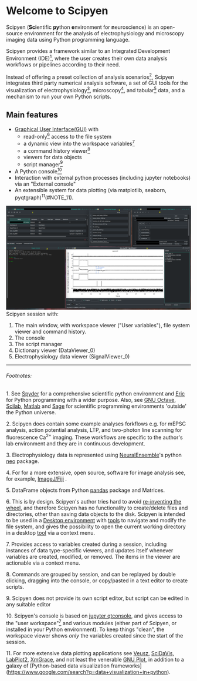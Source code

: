 # Welcome to Scipyen

Scipyen (**Sci**entific **py**thon **e**nvironment for **n**euroscience) is an
open-source environment for the analysis of electrophysiology and 
microscopy imaging data using Python programming language. 

Scipyen provides a framework similar to an Integrated 
Development Environment (IDE)[<sup>1</sup>](#NOTE_1), where the user creates their own data 
analysis workflows or pipelines according to their need. 

Instead of offering a preset collection of analysis scenarios[<sup>2</sup>](#NOTE_2), Scipyen integrates
third party numerical analysis software, a set of GUI tools for the visualization
of electrophysiology[<sup>3</sup>](#NOTE_3), microscopy[<sup>4</sup>](#NOTE_4), and tabular[<sup>5</sup>](#NOTE_5) data, and a
mechanism to run your own Python scripts.

## Main features
* [Graphical User Interface](https://en.wikipedia.org/wiki/Graphical_user_interface)[(GUI)](#Scipyen_screenshot) with 
    - read-only[<sup>6</sup>](#NOTE_6) access to the file system
    - a dynamic view into the workspace variables[<sup>7</sup>](#NOTE_7)
    - a command history viewer[<sup>8</sup>](#NOTE_8)
    - viewers for data objects
    - script manager[<sup>9</sup>](#Note_9)
* A Python console[<sup>10</sup>](#NOTE_10)
* Interaction with external python processes (including jupyter notebooks) via an "External console"
* An extensible system for data plotting (via matplotlib, seaborn, pyqtgraph)<sup>11</sup>(#NOTE_11).


<a name=Scipyen_screenshot> ![Scipyen Screenshot](doc/ScipyenScreenshot1.png)</a>
Scipyen session with:

1. The main window, with workspace viewer ("User variables"), file system viewer and command history.
2. The console
3. The script manager
4. Dictionary viewer (DataViewer_0)
5. Electrophysiology data viewer (SignalViewer_0)

* * * 
###### Footnotes:
<a name=NOTE_1>1.</a> See [Spyder](https://www.spyder-ide.org/) for a comprehensive scientific python environment
and [Eric](https://www.spyder-ide.org/) for Python programming with a wider purpose.
Also, see [GNU Octave](https://octave.org/), [Scilab](https://www.scilab.org/),
[Matlab](https://www.mathworks.com/products/matlab.html) 
and [Sage](https://www.sagemath.org/) for scientific programming environments 'outside' the Python universe.

<a name=NOTE_2>2.</a> Scipyen does contain some example analyses forkflows e.g. 
for mEPSC analysis, action potential analysis, LTP, and two-photon line scanning 
for fluorescence Ca<sup>2+</sup> imaging. These workflows are specific to the author's lab 
environment and they are in continuous development.

<a name=NOTE_3>3.</a> Electrophysiology data is represented using [NeuralEnsemble](https://github.com/NeuralEnsemble)'s python [neo](https://github.com/NeuralEnsemble/python-neo) package.

<a name=NOTE_4>4.</a> For for a more extensive,
open source, software for image analysis see, for example, [ImageJ/Fiji](https://fiji.sc/) .

<a name=NOTE_5>5.</a> DataFrame objects from Python [pandas](https://pandas.pydata.org/) package and Matrices.

<a name=NOTE_6>6.</a> This is by design. Scipyen's author tries hard to avoid 
[re-inventing the wheel](https://en.wikipedia.org/wiki/Reinventing_the_wheel), and therefore Scipyen has no functionality to create/delete files and directories, other than saving data objects to the disk. Scipyen is intended to be used in a [Desktop 
environment](https://en.wikipedia.org/wiki/Desktop_environment) with [tools](https://en.wikipedia.org/wiki/File_manager) to navigate and modify the file system, and gives the possibility to open the current working directory in
a desktop [tool](https://en.wikipedia.org/wiki/File_manager) via a context menu.

<a name=NOTE_7>7.</a> Provides access to variables created during a session, including
instances of data type-specific viewers, and updates itself whenever variables are
created, modified, or removed. The items in the viewer are actionable via a context menu.

<a name=NOTE_8>8.</a> Commands are grouped by session, and can be replayed by double clicking, dragging into the console, or copy/pasted in a text editor to create scripts.

<a name=NOTE_9>9.</a> Scipyen does not provide its own script editor, but script can be edited in any suitable editor

<a name=NOTE_10>10.</a> Scipyen's console is based on [jupyter qtconsole](https://qtconsole.readthedocs.io/en/stable/index.html), and gives access to the "user workspace"[<sup>7</sup>](#NOTE_7) and various modules (either part of Scipyen, or installed in your Python environment). To keep things "clean", the workspace viewer shows *only* the variables created since the start of the session.

<a name=NOTE_11>11.</a> For more extensive data plotting applications see [Veusz](https://veusz.github.io/), [SciDaVis](https://scidavis.sourceforge.net/), [LabPlot2](https://labplot.kde.org/), [XmGrace](https://plasma-gate.weizmann.ac.il/Grace/), and not least the venerable [GNU Plot](http://www.gnuplot.info/), in addition to a galaxy of [Python-based data visualization frameworks] (https://www.google.com/search?q=data+visualization+in+python).